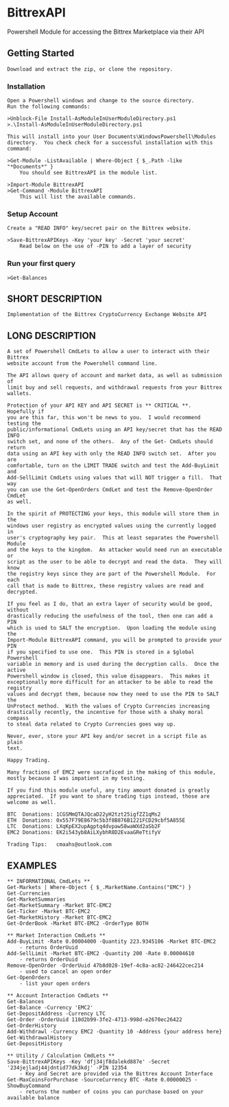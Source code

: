 # BittrexAPI
Powershell Module for accessing the Bittrex Marketplace via their API

## Getting Started
    Download and extract the zip, or clone the repository.  
    
### Installation
    Open a Powershell windows and change to the source directory.
    Run the following commands:

    >Unblock-File Install-AsModuleInUserModuleDirectory.ps1
    >.\Install-AsModuleInUserModuleDirectory.ps1

    This will install into your User Documents\WindowsPowershell\Modules
    directory.  You check check for a successful installation with this 
    command:

    >Get-Module -ListAvailable | Where-Object { $_.Path -like "*Documents*" }
        You should see BittrexAPI in the module list.

    >Import-Module BittrexAPI
    >Get-Command -Module BittrexAPI
        This will list the available commands.

### Setup Account
    Create a "READ INFO" key/secret pair on the Bittrex website.
    
    >Save-BittrexAPIKeys -Key 'your key' -Secret 'your secret'
        Read below on the use of -PIN to add a layer of security
    
### Run your first query    
    >Get-Balances
          

## SHORT DESCRIPTION
    Implementation of the Bittrex CryptoCurrency Exchange Website API

## LONG DESCRIPTION
    A set of Powershell CmdLets to allow a user to interact with their Bittrex
    website account from the Powershell command line.

    The API allows query of account and market data, as well as submission of 
    limit buy and sell requests, and withdrawal requests from your Bittrex 
    wallets.

    Protection of your API KEY and API SECRET is ** CRITICAL **.  Hopefully if
    you are this far, this won't be news to you.  I would recommend testing the 
    public/informational CmdLets using an API key/secret that has the READ INFO
    switch set, and none of the others.  Any of the Get- CmdLets should return 
    data using an API key with only the READ INFO switch set.  After you are 
    comfortable, turn on the LIMIT TRADE switch and test the Add-BuyLimit and
    Add-SellLimit CmdLets using values that will NOT trigger a fill.  That way
    you can use the Get-OpenOrders CmdLet and test the Remove-OpenOrder CmdLet
    as well.  

    In the spirit of PROTECTING your keys, this module will store them in the 
    windows user registry as encrypted values using the currently logged in 
    user's cryptography key pair.  This at least separates the Powershell Module
    and the keys to the kingdom.  An attacker would need run an executable or 
    script as the user to be able to decrypt and read the data.  They will know
    the registry keys since they are part of the Powershell Module.  For each 
    call that is made to Bittrex, these registry values are read and decrypted.  

    If you feel as I do, that an extra layer of security would be good, without
    drastically reducing the usefulness of the tool, then one can add a PIN 
    which is used to SALT the encryption.  Upon loading the module using the 
    Import-Module BittrexAPI command, you will be prompted to provide your PIN
    if you specified to use one.  This PIN is stored in a $global Powershell
    variable in memory and is used during the decryption calls.  Once the active
    Powershell window is closed, this value disappears.  This makes it
    exceptionally more difficult for an attacker to be able to read the registry
    values and decrypt them, because now they need to use the PIN to SALT the
    UnProtect method.  With the values of Crypto Currencies increasing
    drastically recently, the incentive for those with a shaky moral compass 
    to steal data related to Crypto Currencies goes way up.  

    Never, ever, store your API key and/or secret in a script file as plain 
    text.  

    Happy Trading.

    Many fractions of EMC2 were sacraficed in the making of this module, 
    mostly because I was impatient in my testing.

    If you find this module useful, any tiny amount donated is greatly
    appreciated.  If you want to share trading tips instead, those are 
    welcome as well.

    BTC  Donations: 1CGSMmQTAJQcaD22yH2tzt25igfZZ1qMs2
    ETH  Donations: 0x557F79E8679c5b3f8B876B1221FCD29cbf5A855E
    LTC  Donations: LXqKpEX2upAgptq4dvpaw58waWXd2aSb2F
    EMC2 Donations: EK2i543yb8AiLXybhR8D2EvaaGReTtifyV

    Trading Tips:   cmaahs@outlook.com

## EXAMPLES
    ** INFORMATIONAL CmdLets **
    Get-Markets | Where-Object { $_.MarketName.Contains("EMC") }
    Get-Currencies
    Get-MarketSummaries
    Get-MarketSummary -Market BTC-EMC2
    Get-Ticker -Market BTC-EMC2
    Get-MarketHistory -Market BTC-EMC2
    Get-OrderBook -Market BTC-EMC2 -OrderType BOTH
    
    ** Market Interaction CmdLets **
    Add-BuyLimit -Rate 0.00004000 -Quantity 223.9345106 -Market BTC-EMC2
        - returns OrderUuid
    Add-SellLimit -Market BTC-EMC2 -Quantity 200 -Rate 0.00004610
        - returns OrderUuid
    Remove-OpenOrder -OrderUuid 47b8d028-19ef-4c8a-ac82-246422cec214
        - used to cancel an open order
    Get-OpenOrders
        - list your open orders
    
    ** Account Interaction CmdLets **
    Get-Balances
    Get-Balance -Currency 'EMC2'
    Get-DepositAddress -Currency LTC
    Get-Order -OrderUuid 110d2b99-3fe2-4713-998d-e2670ec26422
    Get-OrderHistory
    Add-Withdrawl -Currency EMC2 -Quantity 10 -Address {your address here}
    Get-WithdrawalHistory
    Get-DepositHistory

    ** Utility / Calculation CmdLets **
    Save-BittrexAPIKeys -Key 'dfj34jf8dalekd887e' -Secret '234jejladj44jdntid77dk3kdj' -PIN 12354
        - Key and Secret are provided via the Bittrex Account Interface
    Get-MaxCoinsForPurchase -SourceCurrency BTC -Rate 0.00000025 -ShowBuyCommand
        - returns the number of coins you can purchase based on your available balance


